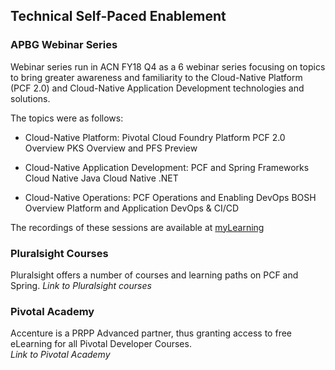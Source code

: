 ## Technical Self-Paced Enablement

### APBG Webinar Series
Webinar series run in ACN FY18 Q4 as a 6 webinar series focusing on topics to bring greater awareness and familiarity to the Cloud-Native Platform (PCF 2.0) and Cloud-Native Application Development technologies and solutions.

The topics were as follows:
- Cloud-Native Platform: Pivotal Cloud Foundry Platform
PCF 2.0 Overview
PKS Overview and PFS Preview

- Cloud-Native Application Development: PCF and Spring Frameworks
Cloud Native Java
Cloud Native .NET

- Cloud-Native Operations: PCF Operations and Enabling DevOps
BOSH Overview
Platform and Application DevOps & CI/CD

The recordings of these sessions are available at [myLearning](https://mylearning.accenture.com/myl-ui/learner/activityDetails?referrer=activitySupDetails.sessionDetails&activityID=1521458&source=LMS&refresh=349)

### Pluralsight Courses
Pluralsight offers a number of courses and learning paths on PCF and Spring.
_Link to Pluralsight courses_

### Pivotal Academy
Accenture is a PRPP Advanced partner, thus granting access to free eLearning for all Pivotal Developer Courses.  
_Link to Pivotal Academy_  
